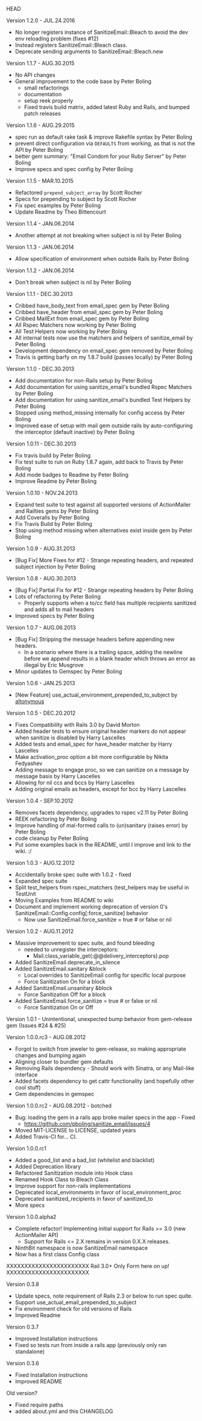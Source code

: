 HEAD

Version 1.2.0 - JUL.24.2016
* No longer registers instance of SanitizeEmail::Bleach to avoid the dev env reloading problem (fixes #12)
* Instead registers SanitizeEmail::Bleach class.
* Deprecate sending arguments to SanitizeEmail::Bleach.new

Version 1.1.7 - AUG.30.2015
* No API changes
* General improvement to the code base by Peter Boling
  - small refactorings
  - documentation
  - setup reek properly
  - Fixed travis build matrix, added latest Ruby and Rails, and bumped patch releases

Version 1.1.6 - AUG.29.2015
* spec run as default rake task & improve Rakefile syntax by Peter Boling
* prevent direct configuration via `DEFAULTS` from working, as that is not the API by Peter Boling
* better gem summary: "Email Condom for your Ruby Server" by Peter Boling
* Improve specs and spec config by Peter Boling

Version 1.1.5 - MAR.10.2015
* Refactored `prepend_subject_array` by Scott Rocher
* Specs for prepending to subject by Scott Rocher
* Fix spec examples by Peter Boling
* Update Readme by Theo Bittencourt

Version 1.1.4 - JAN.06.2014
* Another attempt at not breaking when subject is nil by Peter Boling

Version 1.1.3 - JAN.06.2014
* Allow specification of environment when outside Rails by Peter Boling

Version 1.1.2 - JAN.06.2014
* Don't break when subject is nil by Peter Boling

Version 1.1.1 - DEC.30.2013
* Cribbed have_body_text from email_spec gem by Peter Boling
* Cribbed have_header from email_spec gem by Peter Boling
* Cribbed MailExt from email_spec gem by Peter Boling
* All Rspec Matchers now working by Peter Boling
* All Test Helpers now working by Peter Boling
* All internal tests now use the matchers and helpers of sanitize_email by Peter Boling
* Development dependency on email_spec gem removed by Peter Boling
* Travis is getting barfy on my 1.8.7 build (passes locally) by Peter Boling

Version 1.1.0 - DEC.30.2013
* Add documentation for non-Rails setup by Peter Boling
* Add documentation for using sanitize_email's bundled Rspec Matchers by Peter Boling
* Add documentation for using sanitize_email's bundled Test Helpers by Peter Boling
* Stopped using method_missing internally for config access by Peter Boling
* Improved ease of setup with mail gem outside rails by auto-configuring the interceptor (default inactive) by Peter Boling

Version 1.0.11 - DEC.30.2013
* Fix travis build by Peter Boling
* Fix test suite to run on Ruby 1.8.7 again, add back to Travis by Peter Boling
* Add mode badges to Readme by Peter Boling
* Improve Readme by Peter Boling

Version 1.0.10 - NOV.24.2013
* Expand test suite to test against all supported versions of ActionMailer and Railties gems by Peter Boling
* Add Coveralls by Peter Boling
* Fix Travis Build by Peter Boling
* Stop using method missing when alternatives exist inside gem by Peter Boling

Version 1.0.9 - AUG.31.2013
* \[Bug Fix\] More Fixes for #12 - Strange repeating headers, and repeated subject injection by Peter Boling

Version 1.0.8 - AUG.30.2013
* \[Bug Fix\] Partial Fix for #12 - Strange repeating headers by Peter Boling
* Lots of refactoring by Peter Boling
  * Properly supports when a to/cc field has multiple recipients sanitized and adds all to mail headers
* Improved specs by Peter Boling

Version 1.0.7 - AUG.06.2013

* \[Bug Fix\] Stripping the message headers before appending new headers.
  - In a scenario where there is a trailing space, adding the newline before we append results in a blank header which throws an error as illegal by Eric Musgrove
* Minor updates to Gemspec by Peter Boling

Version 1.0.6 - JAN.25.2013

* \[New Feature\] use_actual_environment_prepended_to_subject by [altonymous](https://github.com/Altonymous)

Version 1.0.5 - DEC.20.2012

* Fixes Compatibility with Rails 3.0 by David Morton
* Added header tests to ensure original header markers do not appear when sanitize is disabled by Harry Lascelles
* Added tests and email_spec for have_header matcher by Harry Lascelles
* Make activation_proc option a bit more configurable by Nikita Fedyashev
* Adding message to engage proc, so we can sanitize on a message by message basis by Harry Lascelles
* Allowing for nil ccs and bccs by Harry Lascelles
* Adding original emails as headers, except for bcc by Harry Lascelles

Version 1.0.4 - SEP.10.2012

* Removes facets dependency, upgrades to rspec v2.11 by Peter Boling
* REEK refactoring by Peter Boling
* Improve handling of mal-formed calls to (un)sanitary (raises error) by Peter Boling
* code cleanup by Peter Boling
* Put some examples back in the README, until I improve and link to the wiki. :/

Version 1.0.3 - AUG.12.2012

* Accidentally broke spec suite with 1.0.2 - fixed
* Expanded spec suite
* Split test_helpers from rspec_matchers (test_helpers may be useful in TestUnit
* Moving Examples from README to wiki
* Document and implement working deprecation of version 0's SanitizeEmail::Config.config[:force_sanitize] behavior
    * Now use SanitizeEmail.force_sanitize = true # or false or nil

Version 1.0.2 - AUG.11.2012

* Massive improvement to spec suite, and found bleeding
    * needed to unregister the interceptors:
        * Mail.class_variable_get(:@@delivery_interceptors).pop
* Added SanitizeEmail.deprecate_in_silence
* Added SanitizeEmail.sanitary &block
    * Local overrides to SanitizeEmail config for specific local purpose
    * Force Sanitization On for a block
* Added SanitizeEmail.unsanitary &block
    * Force Sanitization Off for a block
* Added SanitizeEmail.force_sanitize = true # or false or nil
    * Force Sanitization On or Off

Version 1.0.1 - Unintentional, unexpected bump behavior from gem-release gem (Issues #24 & #25)

Version 1.0.0.rc3 - AUG.08.2012

* Forgot to switch from jeweler to gem-release, so making appropriate changes and bumping again
* Aligning closer to bundler gem defaults
* Removing Rails dependency - Should work with Sinatra, or any Mail-like interface
* Added facets dependency to get cattr functionality (and hopefully other cool stuff)
* Gem dependencies in gemspec

Version 1.0.0.rc2 - AUG.08.2012 - botched

* Bug: loading the gem in a rails app broke mailer specs in the app - Fixed
    * https://github.com/pboling/sanitize_email/issues/4
* Moved MIT-LICENSE to LICENSE, updated years
* Added Travis-CI for... CI.

Version 1.0.0.rc1

* Added a good_list and a bad_list (whitelist and blacklist)
* Added Deprecation library
* Refactored Sanitization module into Hook class
* Renamed Hook Class to Bleach Class
* Improve support for non-rails implementations
* Deprecated local_environments in favor of local_environment_proc
* Deprecated sanitized_recipients in favor of sanitized_to
* More specs

Version 1.0.0.alpha2

* Complete refactor!  Implementing initial support for Rails >= 3.0 (new ActionMailer API)
    * Support for Rails <= 2.X remains in version 0.X.X releases.
* NinthBit namespace is now SanitizeEmail namespace
* Now has a first class Config class

XXXXXXXXXXXXXXXXXXXXXXX Rail 3.0+ Only Form here on up! XXXXXXXXXXXXXXXXXXXXXXX

Version 0.3.8

* Update specs, note requirement of Rails 2.3 or below to run spec quite.
* Support use_actual_email_prepended_to_subject
* Fix environment check for old versions of Rails
* Improved Readme

Version 0.3.7

* Improved Installation instructions
* Fixed so tests run from inside a rails app (previously only ran standalone)

Version 0.3.6

* Fixed Installation instructions
* Improved README

Old version?

* Fixed require paths
* added about.yml and this CHANGELOG
